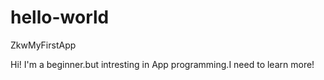 # hello-world
ZkwMyFirstApp

Hi!
I'm a beginner.but intresting in App programming.I need to learn more!

